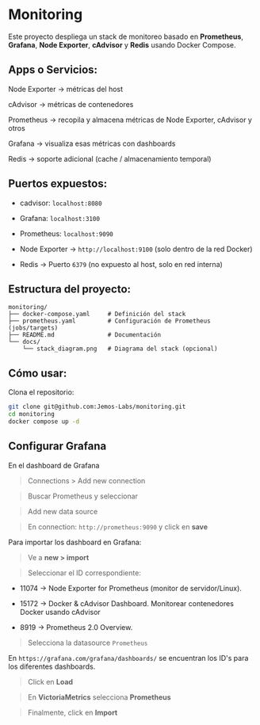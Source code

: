 # Monitoring
Este proyecto despliega un stack de monitoreo basado en **Prometheus**, **Grafana**, **Node Exporter**, **cAdvisor** y **Redis** usando Docker Compose.

## Apps o Servicios:

Node Exporter → métricas del host

cAdvisor → métricas de contenedores

Prometheus → recopila y almacena métricas de Node Exporter, cAdvisor y otros

Grafana → visualiza esas métricas con dashboards

Redis → soporte adicional (cache / almacenamiento temporal)


## Puertos expuestos:

- cadvisor: `localhost:8080`

- Grafana: `localhost:3100`

- Prometheus: `localhost:9090`

- Node Exporter → `http://localhost:9100` (solo dentro de la red Docker)

- Redis → Puerto `6379` (no expuesto al host, solo en red interna)

## Estructura del proyecto:
```
monitoring/
├── docker-compose.yaml     # Definición del stack
├── prometheus.yaml         # Configuración de Prometheus (jobs/targets)
├── README.md               # Documentación
└── docs/
    └── stack_diagram.png   # Diagrama del stack (opcional)
```

## Cómo usar:
Clona el repositorio:
   ```bash
   git clone git@github.com:Jemos-Labs/monitoring.git
   cd monitoring
   docker compose up -d
   ```

## Configurar Grafana
En el dashboard de Grafana

> Connections > Add new connection

> Buscar Prometheus y seleccionar

> Add new data source

> En connection: `http://prometheus:9090` y click en **save**

Para importar los dashboard en Grafana:

> Ve a **new > import**

> Seleccionar el ID correspondiente:

* 11074 → Node Exporter for Prometheus (monitor de servidor/Linux).

* 15172 → Docker & cAdvisor Dashboard. Monitorear contenedores Docker usando cAdvisor

* 8919 → Prometheus 2.0 Overview.

> Selecciona la datasource `Prometheus`

En `https://grafana.com/grafana/dashboards/` se encuentran los ID's para los diferentes dashboards.

> Click en **Load**

> En **VictoriaMetrics** selecciona **Prometheus**

> Finalmente, click en **Import**





